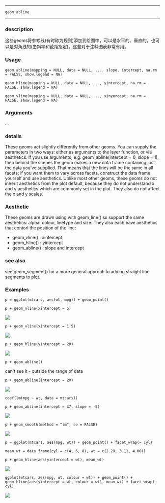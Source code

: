 **************

`geom_abline`

************

### description
这些geoms将参考线(有时称为规则)添加到绘图中，可以是水平的、垂直的，也可以是对角线的(由斜率和截距指定)。这些对于注释图表非常有用。

### Usage

`geom_abline(mapping = NULL, data = NULL, ..., slope, intercept, na.rm = FALSE, show.legend = NA)`

`geom_hline(mapping = NULL, data = NULL, ..., yintercept, na.rm = FALSE, show.legend = NA)`

`geom_vline(mapping = NULL, data = NULL, ..., xinyercept, na.rm = FALSE, show.legend = NA)`

### Arguments

...

### details

These geoms act slightly differently from other geoms. You can supply the parameters in two ways: either as arguments to the layer function, or via aesthetics. If you use arguments, e.g. geom_abline(intercept = 0, slope = 1), then behind the scenes the geom makes a new data frame containing just the data you’ve supplied. That means that the lines will be the same in all facets; if you want them to vary across facets, construct the data frame yourself and use aesthetics.
Unlike most other geoms, these geoms do not inherit aesthetics from the plot default, because they do not understand x and y aesthetics which are commonly set in the plot. They also do not affect the x and y scales.

### Aesthetic

These geoms are drawn using with geom_line() so support the same aesthetics: alpha, colour, linetype and size. They also each have aesthetics that contorl the position of the line:

- geom_vline() : xintercept
- geom_hline() : yintercept
- geom_abline() : slope and intercept

### see also

see geom_segment() for a more general approah to adding straight line segments to plot.

### Examples

`p = ggplot(mtcars, aes(wt, mpg)) + geom_point()`

`p + geom_vline(xintercept = 5)`

![](https://ws1.sinaimg.cn/large/006tKfTcly1g1ly34drmjj31d80u0k62.jpg)

`p + geom_vline(xintercept = 1:5)`

![](https://ws4.sinaimg.cn/large/006tKfTcly1g1ly40lqwzj31d80u0wtt.jpg)

`p + geom_hline(yintercept = 20)`

![](https://ws3.sinaimg.cn/large/006tKfTcly1g1ly65uktmj31d80u0nbl.jpg)

`p + geom_abline()`

can't see it - outside the range of data

`p + geom_abline(intercept = 20)`

![](https://ws2.sinaimg.cn/large/006tKfTcly1g1lya7ffo5j31d80u0tnj.jpg)

`coef(lm(mpg ~ wt, data = mtcars))`

`p + geom_abline(intercept = 37, slope = -5)`

![](https://ws4.sinaimg.cn/large/006tKfTcly1g1lyc7d377j31d80u0k6y.jpg)

`p + geom_smooth(method = "lm", se = FALSE)`

![](https://ws1.sinaimg.cn/large/006tKfTcly1g1lydallgej31d80u0aq8.jpg)

`p = ggplot(mtcars, aes(mpg, wt)) + geom_point() + facet_wrap(~ cyl)`

`mean_wt = data.frame(cyl = c(4, 6, 8), wt = c(2.28, 3.11, 4.00))`

`p + geom_hline(aes(yintercept = wt), mean_wt)`

![](https://ws1.sinaimg.cn/large/006tKfTcly1g1lyk54i4nj31d80u0e47.jpg)

`ggplot(mtcars, aes(mpg, wt, colour = wt)) + geom_point() + geom_hline(aes(yintercept = wt, colour = wt), mean_wt) + facet_wrap(~ cyl)`

![](https://ws1.sinaimg.cn/large/006tKfTcly1g1lyo3rpoij31d80u04n6.jpg)









